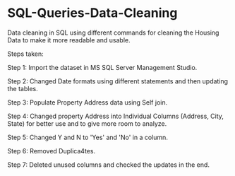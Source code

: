# SQL-Queries-Data-Cleaning
Data cleaning in SQL using different commands for cleaning the Housing Data to make it more readable and usable.

Steps taken:

Step 1: Import the dataset in MS SQL Server Management Studio.

Step 2: Changed Date formats using different statements and then updating the tables.

Step 3: Populate Property Address data using Self join.

Step 4: Changed property Address into Individual Columns (Address, City, State) for better use and to give more room to analyze.

Step 5: Changed Y and N to 'Yes' and 'No' in a column.

Step 6: Removed Duplica4tes.

Step 7: Deleted unused columns and checked the updates in the end.




